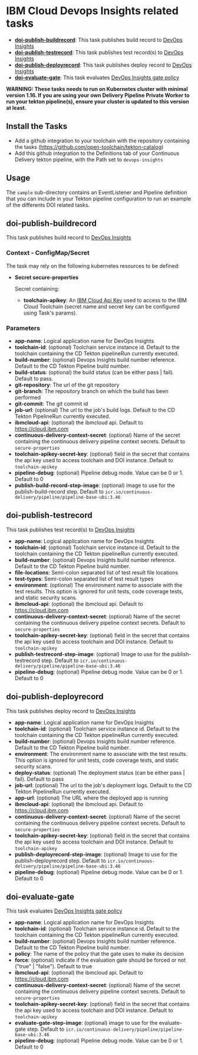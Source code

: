 # IBM Cloud Devops Insights related tasks

- **[doi-publish-buildrecord](#doi-publish-buildrecord)**: This task publishes build record to [DevOps Insights](https://cloud.ibm.com/docs/ContinuousDelivery?topic=ContinuousDelivery-di_working)
- **[doi-publish-testrecord](#doi-publish-testrecord)**: This task publishes test record(s) to [DevOps Insights](https://cloud.ibm.com/docs/ContinuousDelivery?topic=ContinuousDelivery-publishing-test-data)
- **[doi-publish-deployrecord](#doi-publish-deployrecord)**: This task publishes deploy record to [DevOps Insights](https://cloud.ibm.com/docs/ContinuousDelivery?topic=ContinuousDelivery-di_working)
- **[doi-evaluate-gate](#doi-evaluate-gate)**: This task evaluates [DevOps Insights gate policy](https://cloud.ibm.com/docs/ContinuousDelivery?topic=ContinuousDelivery-evaluate-gates-cli)

**WARNING: These tasks needs to run on Kubernetes cluster with minimal version 1.16. If you are using your own Delivery Pipeline Private Worker to run your tekton pipeline(s), ensure your cluster is updated to this version at least.**

## Install the Tasks
- Add a github integration to your toolchain with the repository containing the tasks (https://github.com/open-toolchain/tekton-catalog)
- Add this github integration to the Definitions tab of your Continuous Delivery tekton pipeline, with the Path set to `devops-insights`

## Usage
The `sample` sub-directory contains an EventListener and Pipeline definition that you can include in your Tekton pipeline configuration to run an example of the differents DOI related tasks.

## doi-publish-buildrecord
This task publishes build record to [DevOps Insights](https://cloud.ibm.com/docs/ContinuousDelivery?topic=ContinuousDelivery-di_working)

### Context - ConfigMap/Secret

  The task may rely on the following kubernetes resources to be defined:

* **Secret secure-properties**

  Secret containing:
  * **toolchain-apikey**: An [IBM Cloud Api Key](https://cloud.ibm.com/iam/apikeys) used to access to the IBM Cloud Toolchain (secret name and secret key can be configured using Task's params).

### Parameters

* **app-name**: Logical application name for DevOps Insights
* **toolchain-id**: (optional) Toolchain service instance id. Default to the toolchain containing the CD Tekton pipelineRun currently executed.
* **build-number**: (optional) Devops Insights build number reference. Default to the CD Tekton Pipeline build number.
* **build-status**: (optional) the build status (can be either pass | fail). Default to pass.
* **git-repository**: The url of the git repository
* **git-branch**: The repository branch on which the build has been performed
* **git-commit**: The git commit id
* **job-url**: (optional) The url to the job's build logs. Default to the CD Tekton PipelineRun currently executed.
* **ibmcloud-api**: (optional) the ibmcloud api. Default to https://cloud.ibm.com
* **continuous-delivery-context-secret**: (optional) Name of the secret containing the continuous delivery pipeline context secrets. Default to `secure-properties`
* **toolchain-apikey-secret-key**: (optional) field in the secret that contains the api key used to access toolchain and DOI instance. Default to `toolchain-apikey`
* **pipeline-debug**: (optional) Pipeline debug mode. Value can be 0 or 1. Default to 0
* **publish-build-record-step-image**: (optional) image to use for the publish-build-record step. Default to `icr.io/continuous-delivery/pipeline/pipeline-base-ubi:3.46`

## doi-publish-testrecord
This task publishes test record(s) to [DevOps Insights](https://cloud.ibm.com/docs/ContinuousDelivery?topic=ContinuousDelivery-publishing-test-data)

* **app-name**: Logical application name for DevOps Insights
* **toolchain-id**: (optional) Toolchain service instance id. Default to the toolchain containing the CD Tekton pipelineRun currently executed.
* **build-number**: (optional) Devops Insights build number reference. Default to the CD Tekton Pipeline build number.
* **file-locations**: Semi-colon separated list of test result file locations
* **test-types**: Semi-colon separated list of test result types
* **environment**: (optional) The environment name to associate with the test results. This option is ignored for unit tests, code coverage tests, and static security scans.
* **ibmcloud-api**: (optional) the ibmcloud api. Default to https://cloud.ibm.com
* **continuous-delivery-context-secret**: (optional) Name of the secret containing the continuous delivery pipeline context secrets. Default to `secure-properties`
* **toolchain-apikey-secret-key**: (optional) field in the secret that contains the api key used to access toolchain and DOI instance. Default to `toolchain-apikey`
* **publish-testrecord-step-image**: (optional) Image to use for the publish-testrecord step. Default to `icr.io/continuous-delivery/pipeline/pipeline-base-ubi:3.46`
* **pipeline-debug**: (optional) Pipeline debug mode. Value can be 0 or 1. Default to 0

## doi-publish-deployrecord
This task publishes deploy record to [DevOps Insights](https://cloud.ibm.com/docs/ContinuousDelivery?topic=ContinuousDelivery-di_working)

* **app-name**: Logical application name for DevOps Insights
* **toolchain-id**: (optional) Toolchain service instance id. Default to the toolchain containing the CD Tekton pipelineRun currently executed.
* **build-number**: (optional) Devops Insights build number reference. Default to the CD Tekton Pipeline build number.
* **environment**: The environment name to associate with the test results. This option is ignored for unit tests, code coverage tests, and static security scans.
* **deploy-status**: (optional) The deployment status (can be either pass | fail). Default to pass
* **job-url**: (optional) The url to the job's deployment logs. Default to the CD Tekton PipelineRun currently executed.
* **app-url**: (optional) The URL where the deployed app is running
* **ibmcloud-api**: (optional) the ibmcloud api. Default to https://cloud.ibm.com
* **continuous-delivery-context-secret**: (optional) Name of the secret containing the continuous delivery pipeline context secrets. Default to `secure-properties`
* **toolchain-apikey-secret-key**: (optional) field in the secret that contains the api key used to access toolchain and DOI instance. Default to `toolchain-apikey`
* **publish-deployrecord-step-image**: (optional) Image to use for the publish-deployrecord step. Default to `icr.io/continuous-delivery/pipeline/pipeline-base-ubi:3.46`
* **pipeline-debug**: (optional) Pipeline debug mode. Value can be 0 or 1. Default to 0

## doi-evaluate-gate
This task evaluates [DevOps Insights gate policy](https://cloud.ibm.com/docs/ContinuousDelivery?topic=ContinuousDelivery-evaluate-gates-cli)

* **app-name**: Logical application name for DevOps Insights
* **toolchain-id**: (optional) Toolchain service instance id. Default to the toolchain containing the CD Tekton pipelineRun currently executed.
* **build-number**: (optional) Devops Insights build number reference. Default to the CD Tekton Pipeline build number.
* **policy**: The name of the policy that the gate uses to make its decision
* **force**: (optional) indicate if the evaluation gate should be forced or not ("true" | "false"). Default to true
* **ibmcloud-api**: (optional) the ibmcloud api. Default to https://cloud.ibm.com
* **continuous-delivery-context-secret**: (optional) Name of the secret containing the continuous delivery pipeline context secrets. Default to `secure-properties`
* **toolchain-apikey-secret-key**: (optional) field in the secret that contains the api key used to access toolchain and DOI instance. Default to `toolchain-apikey`
* **evaluate-gate-step-image**: (optional) image to use for the evaluate-gate step. Default to `icr.io/continuous-delivery/pipeline/pipeline-base-ubi:3.46`
* **pipeline-debug**: (optional) Pipeline debug mode. Value can be 0 or 1. Default to 0
